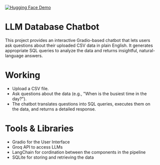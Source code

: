 
[![Hugging Face Demo](https://img.shields.io/badge/Hugging_Face-LLM%20Chatbot-blue)](https://huggingface.co/spaces/Vashishta-S-2141/LLM_Database_Chatbot)
# LLM Database Chatbot

This project provides an interactive Gradio-based chatbot that lets users ask questions about their uploaded CSV data in plain English. It generates appropriate SQL queries to analyze the data and returns insightful, natural-language answers.

# Working
- Upload a CSV file.
- Ask questions about the data (e.g., "When is the busiest time in the day?").
- The chatbot translates questions into SQL queries, executes them on the data, and returns a detailed response.

# Tools & Libraries 
- Gradio for the User Interface
- Groq API to access LLMs
- LangChain for cordination between the components in the pipeline
- SQLite for storing and retrieving the data
